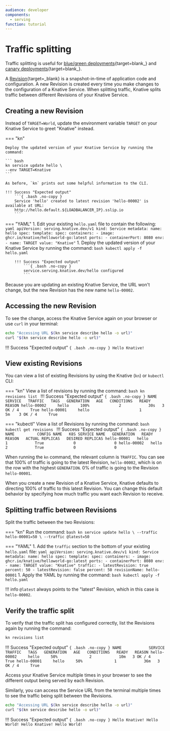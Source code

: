 ```yaml
---
audience: developer
components:
  - serving
function: tutorial
---
```


# Traffic splitting

Traffic splitting is useful for [blue/green deployments](https://martinfowler.com/bliki/BlueGreenDeployment.html){target=blank_} and [canary deployments](https://martinfowler.com/bliki/CanaryRelease.html){target=blank_}.

A [Revision](../serving/README.md#serving-resources){target=_blank} is a snapshot-in-time of application code and configuration. A new Revision is created every time you make changes to the configuration of a Knative Service. When splitting traffic, Knative splits traffic between different Revisions of your Knative Service.

## Creating a new Revision

Instead of `TARGET=World`, update the environment variable `TARGET` on your Knative Service to greet "Knative" instead.

=== "kn"

    Deploy the updated version of your Knative Service by running the command:

    ``` bash
    kn service update hello \
    --env TARGET=Knative
    ```

    As before, `kn` prints out some helpful information to the CLI.

    !!! Success "Expected output"
        ```{ .bash .no-copy }
        Service 'hello' created to latest revision 'hello-00002' is available at URL:
        http://hello.default.${LOADBALANCER_IP}.sslip.io
        ```

=== "YAML"
    1. Edit your existing `hello.yaml` file to contain the following:
        ``` yaml
        apiVersion: serving.knative.dev/v1
        kind: Service
        metadata:
          name: hello
        spec:
          template:
            spec:
              containers:
                - image: ghcr.io/knative/helloworld-go:latest
                  ports:
                    - containerPort: 8080
                  env:
                    - name: TARGET
                      value: "Knative"
        ```
    1. Deploy the updated version of your Knative Service by running the command:
        ``` bash
        kubectl apply -f hello.yaml
        ```

        !!! Success "Expected output"
            ```{ .bash .no-copy }
            service.serving.knative.dev/hello configured
            ```

Because you are updating an existing Knative Service, the URL won't change, but the new Revision has the new name `hello-00002`.

## Accessing the new Revision

To see the change, access the Knative Service again on your browser or use `curl` in your terminal:

```bash
echo "Accessing URL $(kn service describe hello -o url)"
curl "$(kn service describe hello -o url)"
```

!!! Success "Expected output"
    ```{ .bash .no-copy }
    Hello Knative!
    ```

## View existing Revisions

You can view a list of existing Revisions by using the Knative (`kn`) or `kubectl` CLI:

=== "kn"
    View a list of revisions by running the command:
    ```bash
    kn revisions list
    ```
    !!! Success "Expected output"
        ```{ .bash .no-copy }
        NAME            SERVICE   TRAFFIC   TAGS   GENERATION   AGE   CONDITIONS   READY   REASON
        hello-00002     hello     100%             2            30s   3 OK / 4     True
        hello-00001     hello                      1            5m    3 OK / 4     True
        ```

=== "kubectl"
    View a list of Revisions by running the command:
    ```bash
    kubectl get revisions
    ```
    !!! Success "Expected output"
        ```{ .bash .no-copy }
        NAME          CONFIG NAME   K8S SERVICE NAME   GENERATION   READY   REASON   ACTUAL REPLICAS   DESIRED REPLICAS
        hello-00001   hello                            1            True             0                 0
        hello-00002   hello                            2            True             0                 0
        ```

When running the `kn` command, the relevant column is `TRAFFIC`. You can see that 100% of traffic is going to the latest Revision, `hello-00002`, which is on the row with the highest `GENERATION`. 0% of traffic is going to the Revision `hello-00001`.

When you create a new Revision of a Knative Service, Knative defaults to directing 100% of traffic to this latest Revision. You can change this default behavior by specifying how much traffic you want each Revision to receive.

## Splitting traffic between Revisions

Split the traffic between the two Revisions:

=== "kn"
    Run the command:
    ```bash
    kn service update hello \
    --traffic hello-00001=50 \
    --traffic @latest=50
    ```

=== "YAML"
    1. Add the `traffic` section to the bottom of your existing `hello.yaml` file:
        ``` yaml
        apiVersion: serving.knative.dev/v1
        kind: Service
        metadata:
          name: hello
        spec:
          template:
            spec:
              containers:
                - image: ghcr.io/knative/helloworld-go:latest
                  ports:
                    - containerPort: 8080
                  env:
                    - name: TARGET
                      value: "Knative"
          traffic:
          - latestRevision: true
            percent: 50
          - latestRevision: false
            percent: 50
            revisionName: hello-00001
        ```
    1. Apply the YAML by running the command:
        ``` bash
        kubectl apply -f hello.yaml
        ```

!!! info
    `@latest` always points to the "latest" Revision, which in this case is `hello-00002`.

## Verify the traffic split

To verify that the traffic split has configured correctly, list the Revisions again by running the command:

```bash
kn revisions list
```

!!! Success "Expected output"
    ```{ .bash .no-copy }
    NAME            SERVICE   TRAFFIC   TAGS   GENERATION   AGE   CONDITIONS   READY   REASON
    hello-00002     hello     50%              2            10m   3 OK / 4     True
    hello-00001     hello     50%              1            36m   3 OK / 4     True
    ```

Access your Knative Service multiple times in your browser to see the different output being served by each Revision.

Similarly, you can access the Service URL from the terminal multiple times to see the traffic being split between the Revisions.

```bash
echo "Accessing URL $(kn service describe hello -o url)"
curl "$(kn service describe hello -o url)"
```

!!! Success "Expected output"
    ```{ .bash .no-copy }
    Hello Knative!
    Hello World!
    Hello Knative!
    Hello World!
    ```
